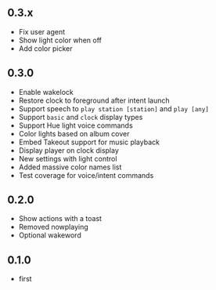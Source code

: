 ## 0.3.x

- Fix user agent
- Show light color when off
- Add color picker

## 0.3.0

- Enable wakelock
- Restore clock to foreground after intent launch
- Support speech to `play station [station]` and `play [any]`
- Support `basic` and `clock` display types
- Support Hue light voice commands
- Color lights based on album cover
- Embed Takeout support for music playback
- Display player on clock display
- New settings with light control
- Added massive color names list
- Test coverage for voice/intent commands

## 0.2.0

- Show actions with a toast
- Removed nowplaying
- Optional wakeword

## 0.1.0

- first
